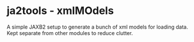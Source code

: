 # ja2tools - xmlMOdels
A simple JAXB2 setup to generate a bunch of xml models for loading data. Kept separate from other modules to reduce clutter.


